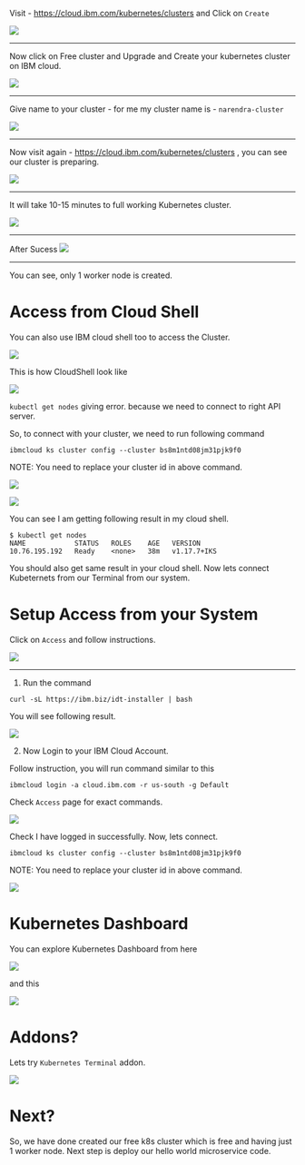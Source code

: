 Visit - https://cloud.ibm.com/kubernetes/clusters and Click on `Create`

[![](./img/1/2020-07-17_13-37.png)](#)
<hr/>

Now click on Free cluster and Upgrade and Create your kubernetes cluster on IBM cloud.

[![](./img/1/2020-07-17_13-46.png)](#)
<hr/>

 Give name to your cluster - for me my cluster name is - `narendra-cluster`

[![](./img/1/2020-07-17_13-55.png)](#)
<hr/>

 Now visit again - https://cloud.ibm.com/kubernetes/clusters , you can see our cluster is preparing.

[![](./img/1/2020-07-17_13-58.png)](#)
<hr/>

It will take 10-15 minutes to full working Kubernetes cluster.

[![](./img/1/2020-07-17_14-24.png)](#)
<hr/>

After Sucess
[![](./img/1/2020-07-17_14-32.png)](#)
<hr/>

You can see, only 1 worker node is created.

Access from Cloud Shell
===========================

You can also use IBM cloud shell too to access the Cluster.

[![](./img/1/2020-07-17_14-34_1.png)](#)

This is how CloudShell look like

[![](./img/1/2020-07-17_14-47.png)](#)

`kubectl get nodes` giving error. because we need to connect to right API server.

So, to connect with your cluster, we need to run following command

```
ibmcloud ks cluster config --cluster bs8m1ntd08jm31pjk9f0
```
NOTE: You need to replace your cluster id in above command.

[![](./img/1/2020-07-17_14-56.png)](#)

[![](./img/1/2020-07-17_14-53.png)](#)


You can see I am getting following result in my cloud shell.

```
$ kubectl get nodes
NAME            STATUS   ROLES    AGE   VERSION
10.76.195.192   Ready    <none>   38m   v1.17.7+IKS
```

You should also get same result in your cloud shell.
Now lets connect Kubeternets from our Terminal from our system.

Setup Access from your System
===========================

Click on `Access` and follow instructions.

[![](./img/1/2020-07-17_14-34.png)](#)
<hr/>

1. Run the command

```
curl -sL https://ibm.biz/idt-installer | bash
```

You will see following result.

[![](./img/1/2020-07-17_14-59.png)](#)

2. Now Login to your IBM Cloud Account.

Follow instruction, you will run command similar to this

```
ibmcloud login -a cloud.ibm.com -r us-south -g Default
```
Check `Access` page for exact commands.

[![](./img/1/2020-07-17_15-06.png)](#)

Check I have logged in successfully. Now, lets connect.

```
ibmcloud ks cluster config --cluster bs8m1ntd08jm31pjk9f0
```
NOTE: You need to replace your cluster id in above command.

[![](./img/1/2020-07-17_15-09.png)](#)


Kubernetes Dashboard
====================
You can explore Kubernetes Dashboard from here

[![](./img/1/2020-07-17_14-40.png)](#)
<br/>

and this

[![](./img/1/2020-07-17_14-41.png)](#)
<br/>


Addons?
=======

Lets try `Kubernetes Terminal` addon.

[![](./img/1/2020-07-17_15-24.png)](#)

Next?
============

So, we have done created our free k8s cluster which is free and having just 1 worker node.
Next step is deploy our hello world microservice code.

